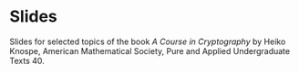 # Slides
Slides for selected topics of the book *A Course in Cryptography* by Heiko Knospe, American Mathematical Society, Pure and Applied Undergraduate Texts 40. 
